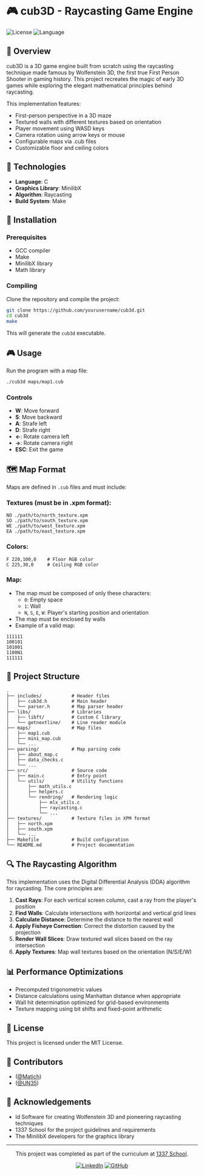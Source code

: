 # 🎮 cub3D - Raycasting Game Engine

![License](https://img.shields.io/badge/license-MIT-blue.svg)
![Language](https://img.shields.io/badge/language-C-green.svg)

## 📖 Overview

cub3D is a 3D game engine built from scratch using the raycasting technique made famous by Wolfenstein 3D, the first true First Person Shooter in gaming history. This project recreates the magic of early 3D games while exploring the elegant mathematical principles behind raycasting.

This implementation features:
- First-person perspective in a 3D maze
- Textured walls with different textures based on orientation
- Player movement using WASD keys
- Camera rotation using arrow keys or mouse
- Configurable maps via .cub files
- Customizable floor and ceiling colors

## 🔧 Technologies

- **Language**: C
- **Graphics Library**: MinilibX
- **Algorithm**: Raycasting
- **Build System**: Make

## 🚀 Installation

### Prerequisites

- GCC compiler
- Make
- MinilibX library
- Math library

### Compiling

Clone the repository and compile the project:

```bash
git clone https://github.com/yourusername/cub3d.git
cd cub3d
make
```

This will generate the `cub3d` executable.

## 🎮 Usage

Run the program with a map file:

```bash
./cub3d maps/map1.cub
```

### Controls

- **W**: Move forward
- **S**: Move backward
- **A**: Strafe left
- **D**: Strafe right
- **←**: Rotate camera left
- **→**: Rotate camera right
- **ESC**: Exit the game

## 🗺️ Map Format

Maps are defined in `.cub` files and must include:

### Textures (must be in .xpm format):
```
NO ./path/to/north_texture.xpm
SO ./path/to/south_texture.xpm
WE ./path/to/west_texture.xpm
EA ./path/to/east_texture.xpm
```

### Colors:
```
F 220,100,0    # Floor RGB color
C 225,30,0     # Ceiling RGB color
```

### Map:
- The map must be composed of only these characters:
  - `0`: Empty space
  - `1`: Wall
  - `N`, `S`, `E`, `W`: Player's starting position and orientation
- The map must be enclosed by walls
- Example of a valid map:
```
111111
100101
101001
1100N1
111111
```

## 🧩 Project Structure

```
.
├── includes/           # Header files
│   ├── cub3d.h         # Main header
│   └── parser.h        # Map parser header
├── libs/               # Libraries
│   ├── libft/          # Custom C library
│   └── getnextline/    # Line reader module
├── maps/               # Map files
│   ├── map1.cub
│   ├── mini_map.cub
│   └── ...
├── parsing/            # Map parsing code
│   ├── about_map.c
│   ├── data_checks.c
│   └── ...
├── src/                # Source code
│   ├── main.c          # Entry point
│   └── utils/          # Utility functions
│       ├── math_utils.c
│       ├── helpers.c
│       └── rendring/   # Rendering logic
│           ├── mlx_utils.c
│           ├── raycasting.c
│           └── ...
├── textures/           # Texture files in XPM format
│   ├── north.xpm
│   ├── south.xpm
│   └── ...
├── Makefile            # Build configuration
└── README.md           # Project documentation
```

## 🔍 The Raycasting Algorithm

This implementation uses the Digital Differential Analysis (DDA) algorithm for raycasting. The core principles are:

1. **Cast Rays**: For each vertical screen column, cast a ray from the player's position
2. **Find Walls**: Calculate intersections with horizontal and vertical grid lines
3. **Calculate Distance**: Determine the distance to the nearest wall
4. **Apply Fisheye Correction**: Correct the distortion caused by the projection
5. **Render Wall Slices**: Draw textured wall slices based on the ray intersection
6. **Apply Textures**: Map wall textures based on the orientation (N/S/E/W)

## 📊 Performance Optimizations

- Precomputed trigonometric values
- Distance calculations using Manhattan distance when appropriate
- Wall hit determination optimized for grid-based environments
- Texture mapping using bit shifts and fixed-point arithmetic

## 📝 License

This project is licensed under the MIT License.

## 👥 Contributors

- ([@Matich](https://github.com/melhadou))
- ([@UN35](https://github.com/UN-35))

## 🙏 Acknowledgements

- Id Software for creating Wolfenstein 3D and pioneering raycasting techniques
- 1337 School for the project guidelines and requirements
- The MinilibX developers for the graphics library

---


<div align="center">
  This project was completed as part of the curriculum at <a href="https://1337.ma/">1337 School</a>.
  
  [![LinkedIn](https://img.shields.io/badge/Connect-LinkedIn-blue.svg?style=flat&logo=linkedin)](https://www.linkedin.com/in/mohamed-elhadouchi/)
  [![GitHub](https://img.shields.io/badge/Follow-GitHub-black.svg?style=flat&logo=github)](https://github.com/melhadou)
</div>
